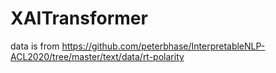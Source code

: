 # XAITransformer

data is from https://github.com/peterbhase/InterpretableNLP-ACL2020/tree/master/text/data/rt-polarity

